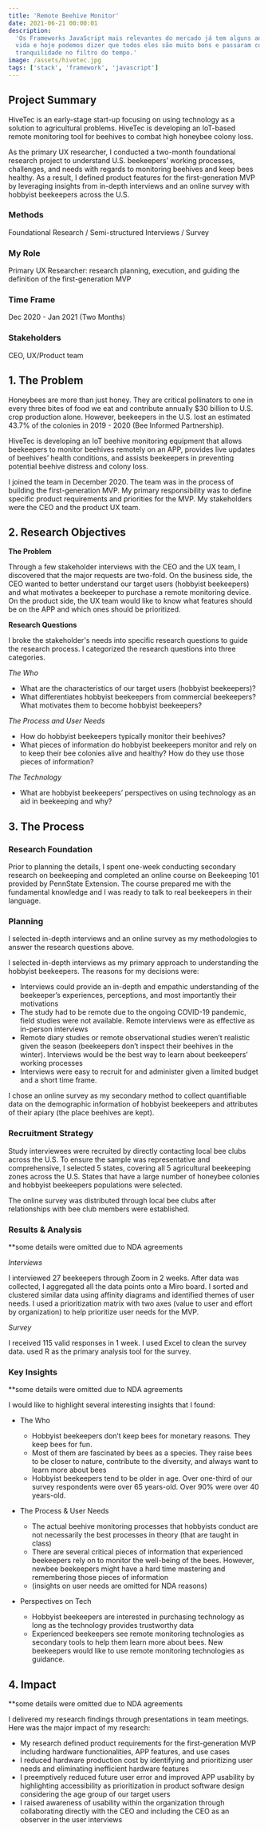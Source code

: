 ```yaml
---
title: 'Remote Beehive Monitor'
date: 2021-06-21 00:00:01
description:
  'Os Frameworks JavaScript mais relevantes do mercado já tem alguns anos de
  vida e hoje podemos dizer que todos eles são muito bons e passaram com
  tranquilidade no filtro do tempo.'
image: /assets/hivetec.jpg
tags: ['stack', 'framework', 'javascript']
---
```


## Project Summary

HiveTec is an early-stage start-up focusing on using technology as a solution to agricultural problems. HiveTec is developing an IoT-based remote monitoring tool for beehives to combat high honeybee colony loss.

As the primary UX researcher, I conducted a two-month foundational research project to understand U.S. beekeepers’ working processes, challenges, and needs with regards to monitoring beehives and keep bees healthy. As a result, I defined product features for the first-generation MVP by leveraging insights from in-depth interviews and an online survey with hobbyist beekeepers across the U.S.

### Methods

Foundational Research / Semi-structured Interviews / Survey

### My Role

Primary UX Researcher: research planning, execution, and guiding the definition of the first-generation MVP

### Time Frame

Dec 2020 - Jan 2021 (Two Months)

### Stakeholders

CEO, UX/Product team


## 1. The Problem

Honeybees are more than just honey. They are critical pollinators to one in every three bites of food we eat and contribute annually $30 billion to U.S. crop production alone. However, beekeepers in the U.S. lost an estimated 43.7% of the colonies in 2019 - 2020 (Bee Informed Partnership).

HiveTec is developing an IoT beehive monitoring equipment that allows beekeepers to monitor beehives remotely on an APP, provides live updates of beehives’ health conditions, and assists beekeepers in preventing potential beehive distress and colony loss.

I joined the team in December 2020. The team was in the process of building the first-generation MVP. My primary responsibility was to define specific product requirements and priorities for the MVP. My stakeholders were the CEO and the product UX team.


## 2. Research Objectives

**The Problem**

Through a few stakeholder interviews with the CEO and the UX team, I discovered that the major requests are two-fold. On the business side, the CEO wanted to better understand our target users (hobbyist beekeepers) and what motivates a beekeeper to purchase a remote monitoring device. On the product side, the UX team would like to know what features should be on the APP and which ones should be prioritized.

**Research Questions**

I broke the stakeholder's needs into specific research questions to guide the research process. I categorized the research questions into three categories.

_The Who_

- What are the characteristics of our target users (hobbyist beekeepers)?
- What differentiates hobbyist beekeepers from commercial beekeepers? What motivates them to become hobbyist beekeepers?

_The Process and User Needs_

- How do hobbyist beekeepers typically monitor their beehives?
- What pieces of information do hobbyist beekeepers monitor and rely on to keep their bee colonies alive and healthy? How do they use those pieces of information?

_The Technology_

- What are hobbyist beekeepers’ perspectives on using technology as an aid in beekeeping and why?


## 3. The Process

### Research Foundation

Prior to planning the details, I spent one-week conducting secondary research on beekeeping and completed an online course on Beekeeping 101 provided by PennState Extension. The course prepared me with the fundamental knowledge and I was ready to talk to real beekeepers in their language.

### Planning

I selected in-depth interviews and an online survey as my methodologies to answer the research questions above. 

I selected in-depth interviews as my primary approach to understanding the hobbyist beekeepers. The reasons for my decisions were:

- Interviews could provide an in-depth and empathic understanding of the beekeeper’s experiences, perceptions, and most importantly their motivations
- The study had to be remote due to the ongoing COVID-19 pandemic, field studies were not available. Remote interviews were as effective as in-person interviews
- Remote diary studies or remote observational studies weren’t realistic given the season (beekeepers don’t inspect their beehives in the winter). Interviews would be the best way to learn about beekeepers’ working processes
- Interviews were easy to recruit for and administer given a limited budget and a short time frame.

I chose an online survey as my secondary method to collect quantifiable data on the demographic information of hobbyist beekeepers and attributes of their apiary (the place beehives are kept).

### Recruitment Strategy

Study interviewees were recruited by directly contacting local bee clubs across the U.S. To ensure the sample was representative and comprehensive, I selected 5 states, covering all 5 agricultural beekeeping zones across the U.S. States that have a large number of honeybee colonies and hobbyist beekeepers populations were selected.

The online survey was distributed through local bee clubs after relationships with bee club members were established.

### Results & Analysis

**some details were omitted due to NDA agreements

_Interviews_

I interviewed 27 beekeepers through Zoom in 2 weeks. After data was collected, I aggregated all the data points onto a Miro board. I sorted and clustered similar data using affinity diagrams and identified themes of user needs. I used a prioritization matrix with two axes (value to user and effort by organization) to help prioritize user needs for the MVP. 

_Survey_

I received 115 valid responses in 1 week. I used Excel to clean the survey data. used R as the primary analysis tool for the survey.


### Key Insights

**some details were omitted due to NDA agreements

I would like to highlight several interesting insights that I found:

- The Who
  - Hobbyist beekeepers don’t keep bees for monetary reasons. They keep bees for fun.
  - Most of them are fascinated by bees as a species. They raise bees to be closer to nature, contribute to the diversity, and always want to learn more about bees
  - Hobbyist beekeepers tend to be older in age. Over one-third of our survey respondents were over 65 years-old. Over 90% were over 40 years-old.

- The Process & User Needs
  - The actual beehive monitoring processes that hobbyists conduct are not necessarily the best processes in theory (that are taught in class)
  - There are several critical pieces of information that experienced beekeepers rely on to monitor the well-being of the bees. However, newbee beekeepers might have a hard time mastering and remembering those pieces of information
  - (insights on user needs are omitted for NDA reasons)

- Perspectives on Tech
  - Hobbyist beekeepers are interested in purchasing technology as long as the technology provides trustworthy data
  - Experienced beekeepers see remote monitoring technologies as secondary tools to help them learn more about bees. New beekeepers would like to use remote monitoring technologies as guidance.


## 4. Impact

**some details were omitted due to NDA agreements

I delivered my research findings through presentations in team meetings. Here was the major impact of my research:

- My research defined product requirements for the first-generation MVP including hardware functionalities, APP features, and use cases
- I reduced hardware production cost by identifying and prioritizing user needs and eliminating inefficient hardware features
- I preemptively reduced future user error and improved APP usability by highlighting accessibility as prioritization in product software design considering the age group of our target users
- I raised awareness of usability within the organization through collaborating directly with the CEO and including the CEO as an observer in the user interviews
